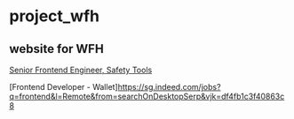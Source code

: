 # project_wfh

## website for WFH

[Senior Frontend Engineer, Safety Tools](https://wellfound.com/jobs/2996704-senior-frontend-engineer-safety-tools)

[Frontend Developer - Wallet]https://sg.indeed.com/jobs?q=frontend&l=Remote&from=searchOnDesktopSerp&vjk=df4fb1c3f40863c8